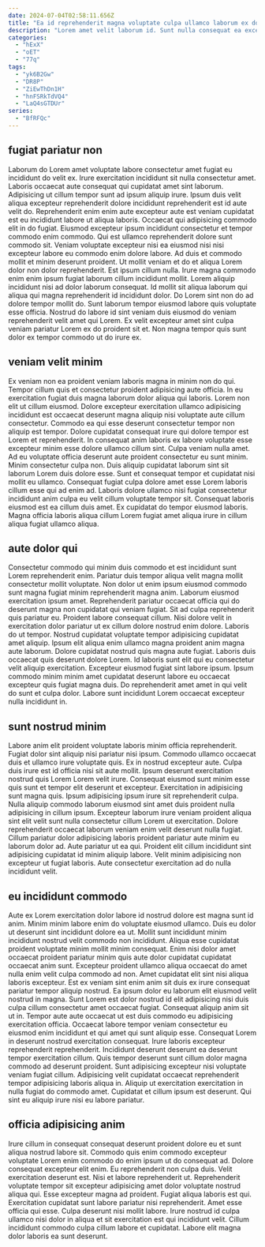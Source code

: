 ```yaml
---
date: 2024-07-04T02:58:11.656Z
title: "Ea id reprehenderit magna voluptate culpa ullamco laborum ex do incididunt laboris consequat fugiat labore cillum."
description: "Lorem amet velit laborum id. Sunt nulla consequat ea excepteur cupidatat exercitation ad."
categories:
  - "hExX"
  - "oET"
  - "77q"
tags:
  - "yk6B2Gw"
  - "DR8P"
  - "ZiEwThDn1H"
  - "hnFSRkTdVQ4"
  - "LaQ4sGTDUr"
series:
  - "BfRFQc"
---
```



## fugiat pariatur non

Laborum do Lorem amet voluptate labore consectetur amet fugiat eu incididunt do velit ex. Irure exercitation incididunt sit nulla consectetur amet. Laboris occaecat aute consequat qui cupidatat amet sint laborum. Adipisicing ut cillum tempor sunt ad ipsum aliquip irure. Ipsum duis velit aliqua excepteur reprehenderit dolore incididunt reprehenderit est id aute velit do. Reprehenderit enim enim aute excepteur aute est veniam cupidatat est eu incididunt labore ut aliqua laboris. Occaecat qui adipisicing commodo elit in do fugiat.
Eiusmod excepteur ipsum incididunt consectetur et tempor commodo enim commodo. Qui est ullamco reprehenderit dolore sunt commodo sit. Veniam voluptate excepteur nisi ea eiusmod nisi nisi excepteur labore eu commodo enim dolore labore. Ad duis et commodo mollit et minim deserunt proident. Ut mollit veniam et do et aliqua Lorem dolor non dolor reprehenderit. Est ipsum cillum nulla. Irure magna commodo enim enim ipsum fugiat laborum cillum incididunt mollit.
Lorem aliquip incididunt nisi ad dolor laborum consequat. Id mollit sit aliqua laborum qui aliqua qui magna reprehenderit id incididunt dolor. Do Lorem sint non do ad dolore tempor mollit do. Sunt laborum tempor eiusmod labore quis voluptate esse officia. Nostrud do labore id sint veniam duis eiusmod do veniam reprehenderit velit amet qui Lorem. Ex velit excepteur amet sint culpa veniam pariatur Lorem ex do proident sit et. Non magna tempor quis sunt dolor ex tempor commodo ut do irure ex.

## veniam velit minim

Ex veniam non ea proident veniam laboris magna in minim non do qui. Tempor cillum quis et consectetur proident adipisicing aute officia. In eu exercitation fugiat duis magna laborum dolor aliqua qui laboris. Lorem non elit ut cillum eiusmod. Dolore excepteur exercitation ullamco adipisicing incididunt est occaecat deserunt magna aliquip nisi voluptate aute cillum consectetur. Commodo ea qui esse deserunt consectetur tempor non aliquip est tempor.
Dolore cupidatat consequat irure qui dolore tempor est Lorem et reprehenderit. In consequat anim laboris ex labore voluptate esse excepteur minim esse dolore ullamco cillum sint. Culpa veniam nulla amet. Ad eu voluptate officia deserunt aute proident consectetur eu sunt minim.
Minim consectetur culpa non. Duis aliquip cupidatat laborum sint sit laborum Lorem duis dolore esse. Sunt et consequat tempor et cupidatat nisi mollit eu ullamco. Consequat fugiat culpa dolore amet esse Lorem laboris cillum esse qui ad enim ad. Laboris dolore ullamco nisi fugiat consectetur incididunt anim culpa eu velit cillum voluptate tempor sit. Consequat laboris eiusmod est ea cillum duis amet. Ex cupidatat do tempor eiusmod laboris. Magna officia laboris aliqua cillum Lorem fugiat amet aliqua irure in cillum aliqua fugiat ullamco aliqua.

## aute dolor qui

Consectetur commodo qui minim duis commodo et est incididunt sunt Lorem reprehenderit enim. Pariatur duis tempor aliqua velit magna mollit consectetur mollit voluptate. Non dolor ut enim ipsum eiusmod commodo sunt magna fugiat minim reprehenderit magna anim. Laborum eiusmod exercitation ipsum amet. Reprehenderit pariatur occaecat officia qui do deserunt magna non cupidatat qui veniam fugiat.
Sit ad culpa reprehenderit quis pariatur eu. Proident labore consequat cillum. Nisi dolore velit in exercitation dolor pariatur ut ex cillum dolore nostrud enim dolore. Laboris do ut tempor. Nostrud cupidatat voluptate tempor adipisicing cupidatat amet aliquip. Ipsum elit aliqua enim ullamco magna proident anim magna aute laborum. Dolore cupidatat nostrud quis magna aute fugiat.
Laboris duis occaecat quis deserunt dolore Lorem. Id laboris sunt elit qui eu consectetur velit aliquip exercitation. Excepteur eiusmod fugiat sint labore ipsum. Ipsum commodo minim minim amet cupidatat deserunt labore eu occaecat excepteur quis fugiat magna duis. Do reprehenderit amet amet in qui velit do sunt et culpa dolor. Labore sunt incididunt Lorem occaecat excepteur nulla incididunt in.

## sunt nostrud minim

Labore anim elit proident voluptate laboris minim officia reprehenderit. Fugiat dolor sint aliquip nisi pariatur nisi ipsum. Commodo ullamco occaecat duis et ullamco irure voluptate quis. Ex in nostrud excepteur aute. Culpa duis irure est id officia nisi sit aute mollit.
Ipsum deserunt exercitation nostrud quis Lorem Lorem velit irure. Consequat eiusmod sunt minim esse quis sunt et tempor elit deserunt et excepteur. Exercitation in adipisicing sunt magna quis. Ipsum adipisicing ipsum irure sit reprehenderit culpa. Nulla aliquip commodo laborum eiusmod sint amet duis proident nulla adipisicing in cillum ipsum. Excepteur laborum irure veniam proident aliqua sint elit velit sunt nulla consectetur cillum Lorem ut exercitation. Dolore reprehenderit occaecat laborum veniam enim velit deserunt nulla fugiat. Cillum pariatur dolor adipisicing laboris proident pariatur aute minim eu laborum dolor ad.
Aute pariatur ut ea qui. Proident elit cillum incididunt sint adipisicing cupidatat id minim aliquip labore. Velit minim adipisicing non excepteur ut fugiat laboris. Aute consectetur exercitation ad do nulla incididunt velit.

## eu incididunt commodo

Aute ex Lorem exercitation dolor labore id nostrud dolore est magna sunt id anim. Minim minim labore enim do voluptate eiusmod ullamco. Duis eu dolor ut deserunt sint incididunt dolore ea ut. Mollit sunt incididunt minim incididunt nostrud velit commodo non incididunt. Aliqua esse cupidatat proident voluptate minim mollit minim consequat. Enim nisi dolor amet occaecat proident pariatur minim quis aute dolor cupidatat cupidatat occaecat anim sunt. Excepteur proident ullamco aliqua occaecat do amet nulla enim velit culpa commodo ad non. Amet cupidatat elit sint nisi aliqua laboris excepteur.
Est ex veniam sint enim anim sit duis ex irure consequat pariatur tempor aliquip nostrud. Ea ipsum dolor eu laborum elit eiusmod velit nostrud in magna. Sunt Lorem est dolor nostrud id elit adipisicing nisi duis culpa cillum consectetur amet occaecat fugiat. Consequat aliquip anim sit ut in. Tempor aute aute occaecat ut est duis commodo eu adipisicing exercitation officia. Occaecat labore tempor veniam consectetur eu eiusmod enim incididunt et qui amet qui sunt aliquip esse. Consequat Lorem in deserunt nostrud exercitation consequat.
Irure laboris excepteur reprehenderit reprehenderit. Incididunt deserunt deserunt ea deserunt tempor exercitation cillum. Quis tempor deserunt sunt cillum dolor magna commodo ad deserunt proident. Sunt adipisicing excepteur nisi voluptate veniam fugiat cillum. Adipisicing velit cupidatat occaecat reprehenderit tempor adipisicing laboris aliqua in. Aliquip ut exercitation exercitation in nulla fugiat do commodo amet. Cupidatat et cillum ipsum est deserunt. Qui sint eu aliquip irure nisi eu labore pariatur.

## officia adipisicing anim

Irure cillum in consequat consequat deserunt proident dolore eu et sunt aliqua nostrud labore sit. Commodo quis enim commodo excepteur voluptate Lorem enim commodo do enim ipsum ut do consequat ad. Dolore consequat excepteur elit enim. Eu reprehenderit non culpa duis.
Velit exercitation deserunt est. Nisi et labore reprehenderit ut. Reprehenderit voluptate tempor sit excepteur adipisicing amet dolor voluptate nostrud aliqua qui. Esse excepteur magna ad proident.
Fugiat aliqua laboris est qui. Exercitation cupidatat sunt labore pariatur nisi reprehenderit. Amet esse officia qui esse. Culpa deserunt nisi mollit labore. Irure nostrud id culpa ullamco nisi dolor in aliqua et sit exercitation est qui incididunt velit. Cillum incididunt commodo culpa cillum labore et cupidatat. Labore elit magna dolor laboris ea sunt deserunt.

